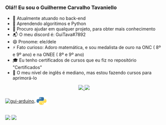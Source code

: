 ### Olá!! Eu sou o Guilherme Carvalho Tavaniello

- 🔭 Atualmente atuando no back-end
- 🌱 Aprendendo algoritimos e Python
- 👯 Procuro ajudar em qualquer projeto, para obter mais conhecimento
- 📬 O meu discord é: GuiTava#7892
- 😄 Pronome: ele/dele
- ⚡ Fato curioso: Adoro matemática, e sou medalista de ouro na ONC ( 8º e 9º ano) e na ONEE ( 8º e 9º ano)
- 🎓 Eu tenho certificados de cursos que eu fiz no repositório "Certificados"
- 📕 O meu nível de inglês é mediano, mas estou fazendo cursos para aprimorá-lo

<div align="center">
  <a href="https://github.com/GuiTavaniello">
  <img height="180em" src="https://github-readme-stats.vercel.app/api?username=GuiTavaniello&show_icons=true&theme=dark&include_all_commits=true&count_private=true"/>
  <img height="180em" src="https://github-readme-stats.vercel.app/api/top-langs/?username=GuiTavaniello&layout=compact&langs_count=7&theme=dark"/>
</div>

<div style="display: inline_block"><br>
  <img align="center" alt="gui-arduino" height="30" width="40" src="https://cdn.jsdelivr.net/gh/devicons/devicon/icons/arduino/arduino-original.svg" />
  <img align="center" alt="gui-Python" height="30" width="40" src="https://raw.githubusercontent.com/devicons/devicon/master/icons/python/python-original.svg">
</div>

##

<div>

  <a href="https://www.instagram.com/gui.tavaniello" target="_blank"><img src="https://img.shields.io/badge/-Instagram-%23E4405F?style=for-the-badge&logo=instagram&logoColor=white" target="_blank"></a>
  <a href = "mailto:guitavaniello@gmail.com"><img src="https://img.shields.io/badge/-Gmail-%23333?style=for-the-badge&logo=gmail&logoColor=white" target="_blank"></a>

</div>
